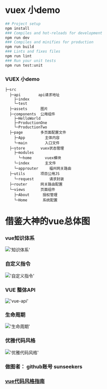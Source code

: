 # vuex 小demo
```bash
## Project setup
npm install
### Compiles and hot-reloads for development
npm run dev
### Compiles and minifies for production
npm run build
### Lints and fixes files
npm run lint
### Run your unit tests
npm run test:unit
```


### VUEX 小demo  
```
├─src  
  ├─api        api请求地址  
    ├─index
    └─test
  ├─assets      图片  
  ├─components  公用组件  
    ├─HelloWorld       
    ├─ProductionOne
    └─ProductionTwo     
  ├─page        多页面配置文件  
    ├─App         主体内容
    └─main        入口文件    
  ├─store       vuex状态管理
    ├─modules
      └─home      vuex模块 
    └─index       主文件   
    └─approuter     福州网关路由    
  ├─utils       项目公用JS  
    └─request       请求封装  
  ├─router      网关路由配置  
  └─views       页面组件  
    ├─About      授权管理
    └─Home       系统配置  
```


# 借鉴大神的vue总体图

### vue知识体系
!['知识体系'](/src/assets/API.png)
### 自定义指令
!['自定义指令'](/src/assets/directive.png)
### VUE 整体API
!['vue-api'](/src/assets/vueAPI.png)
### 生命周期
!['生命周期'](/src/assets/生命周期.png)
### 优雅代码风格
!['优雅代码风格'](/src/assets/代码优雅.png)


### 做图者： github账号 sunseekers



### [vue代码风格指南](https://cn.vuejs.org/v2/style-guide/)